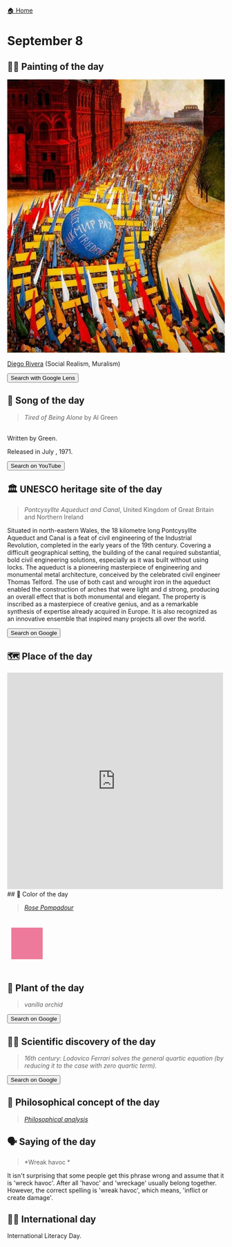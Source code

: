 
[🏠 Home](../../index.md)

# September 8

## 🧑‍🎨 Painting of the day

<img width="600" src="../img/Diego_Rivera_1.jpg">

[Diego Rivera](http://en.wikipedia.org/wiki/Diego_Rivera) (Social Realism, Muralism)

<button class="btn btn-success"
onclick=" window.open('https://lens.google.com/uploadbyurl?url=https://iretes.github.io/one-a-day/data/img/Diego_Rivera_1.jpg','_blank')">
Search with Google Lens
</button>

## 🎼 Song of the day

> *Tired of Being Alone*
by Al Green

<br />Written by Green.

Released in July , 1971.

<button class="btn btn-success"
onclick=" window.open('http://www.youtube.com/search?q=Tired of Being Alone by Al Green','_blank')">
Search on YouTube
</button>

## 🏛️ UNESCO heritage site of the day

> *Pontcysyllte Aqueduct and Canal*, United Kingdom of Great Britain and Northern Ireland

<p>Situated in north-eastern Wales, the 18 kilometre long Pontcysyllte Aqueduct and Canal is a feat of civil engineering of the Industrial Revolution, completed in the early years of the 19th century. Covering a difficult geographical setting, the building of the canal required substantial, bold civil engineering solutions, especially as it was built without using locks. The aqueduct is a pioneering masterpiece of engineering and monumental metal architecture, conceived by the celebrated civil engineer Thomas Telford. The use of both cast and wrought iron in the aqueduct enabled the construction of arches that were light and d strong, producing an overall effect that is both monumental and elegant. The property is inscribed as a masterpiece of creative genius, and as a remarkable synthesis of expertise already acquired in Europe. It is also recognized as an innovative ensemble that inspired many projects all over the world.</p>

<button class="btn btn-success"
onclick=" window.open('http://www.google.com/search?q=Pontcysyllte Aqueduct and Canal','_blank')">
Search on Google
</button>

## 🗺️ Place of the day

<iframe
src="https://www.mapcrunch.com"
name="mapcrunch"
width="500"
height="500"
allowTransparency="true"
scrolling="no"
frameborder="0"
>
</iframe>
## 🎨 Color of the day

> *[Rose Pompadour](https://en.wikipedia.org/wiki/Shades_of_pink#Rose_Pompadour)*

<div style="color:#ED7A9B; font-size: 100px;">&#9632;</div>

## 🌿 Plant of the day

> *vanilla orchid*

<button class="btn btn-success"
onclick=" window.open('http://www.google.com/search?q=vanilla orchid','_blank')">
Search on Google
</button>

## 🧑‍🔬 Scientific discovery of the day

> *16th century: Lodovico Ferrari solves the general quartic equation (by reducing it to the case with zero quartic term).*

<button class="btn btn-success"
onclick=" window.open('http://www.google.com/search?q=16th century: Lodovico Ferrari solves the general quartic equation (by reducing it to the case with zero quartic term).','_blank')"> 
Search on Google
</button>

## 💭 Philosophical concept of the day

> *[Philosophical analysis](https://en.wikipedia.org/wiki/Philosophical_analysis)*

## 🗣️ Saying of the day

> *Wreak havoc *

It isn't surprising that some people get this phrase wrong and assume that it is 'wreck havoc'. After all 'havoc' and 'wreckage' usually belong together. However, the correct spelling is 'wreak havoc', which means, 'inflict or create damage'.

## 🏳️‍🌈 International day

International Literacy Day.